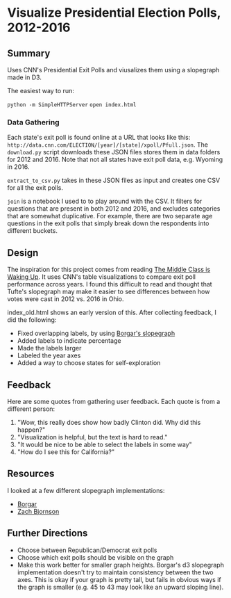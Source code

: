 # Visualize Presidential Election Polls, 2012-2016

## Summary
Uses CNN's Presidential Exit Polls and viusalizes them using a slopegraph made in D3.

The easiest way to run:

`python -m SimpleHTTPServer`
`open index.html`

### Data Gathering
Each state's exit poll is found online at a URL that looks like this: `http://data.cnn.com/ELECTION/[year]/[state]/xpoll/Pfull.json`. The `download.py` script downloads these JSON files stores them in data folders for 2012 and 2016. Note that not all states have exit poll data, e.g. Wyoming in 2016.

`extract_to_csv.py` takes in these JSON files as input and creates one CSV for all the exit polls.

`join` is a notebook I used to to play around with the CSV. It filters for questions that are present in both 2012 and 2016, and excludes categories that are somewhat duplicative. For example, there are two separate age questions in the exit polls that simply break down the respondents into different buckets.

## Design
The inspiration for this project comes from reading [The Middle Class is Waking Up](https://avichal.wordpress.com/2016/11/12/the-middle-class-is-waking-up/). It uses CNN's table visualizations to compare exit poll performance across years. I found this difficult to read and thought that Tufte's slopegraph may make it easier to see differences between how votes were cast in 2012 vs. 2016 in Ohio.

index_old.html shows an early version of this. After collecting feedback, I did the following:

* Fixed overlapping labels, by using [Borgar's slopegraph](https://bl.ocks.org/borgar/67a2173ef40f08129201)
* Added labels to indicate percentage
* Made the labels larger
* Labeled the year axes
* Added a way to choose states for self-exploration

## Feedback
Here are some quotes from gathering user feedback. Each quote is from a different person:

1. "Wow, this really does show how badly Clinton did. Why did this happen?"
2. "Visualization is helpful, but the text is hard to read."
3. "It would be nice to be able to select the labels in some way"
4. "How do I see this for California?"

## Resources
I looked at a few different slopegraph implementations:

* [Borgar](https://bl.ocks.org/borgar/67a2173ef40f08129201)
* [Zach Bjornson](http://bl.ocks.org/zbjornson/2573074)

## Further Directions
* Choose between Republican/Democrat exit polls
* Choose which exit polls should be visible on the graph
* Make this work better for smaller graph heights. Borgar's d3 slopegraph implementation doesn't try to maintain consistency between the two axes. This is okay if your graph is pretty tall, but fails in obvious ways if the graph is smaller (e.g. 45 to 43 may look like an upward sloping line).

